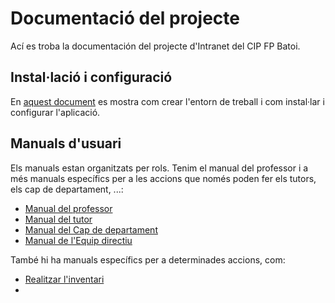 # Documentació del projecte
Ací es troba la documentación del projecte d'Intranet del CIP FP Batoi.

## Instal·lació i configuració
En [aquest document](setup.md) es mostra com crear l'entorn de treball i com instal·lar i configurar l'aplicació.

## Manuals d'usuari
Els manuals estan organitzats per rols. Tenim el manual del professor i a més manuals específics per a les accions que només poden fer els tutors, els cap de departament, ...:
* [Manual del professor](manual-profe.md)
* [Manual del tutor](manual-tutor.md)
* [Manual del Cap de departament](manual-cap.md)
* [Manual de l'Equip directiu](manual-dir.md)

També hi ha manuals específics per a determinades accions, com:
* [Realitzar l'inventari](inventari.md)
* 
